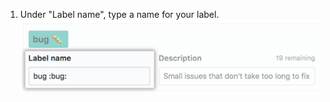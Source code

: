 1. Under "Label name", type a name for your label.
  ![Field to type a label name](/assets/images/help/issues/Issues-Label-Create.png)
